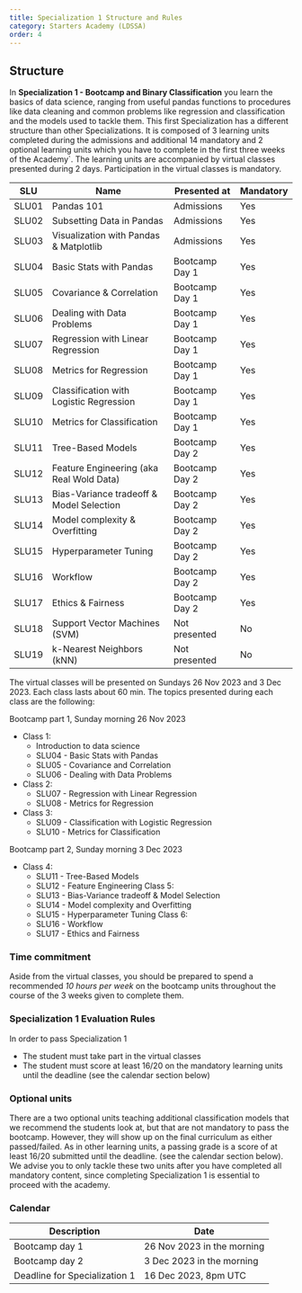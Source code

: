 ```yaml
---
title: Specialization 1 Structure and Rules
category: Starters Academy (LDSSA)
order: 4
---
```



## Structure 

In **Specialization 1 - Bootcamp and Binary Classification** you learn the basics of data science, 
ranging from useful pandas functions to procedures like data cleaning and common problems 
like regression and classification and the models used to tackle them.
This first Specialization has a different structure than other Specializations. 
It is composed of 3 learning units completed during the admissions and additional 14 mandatory 
and 2 optional learning units which you have to complete in the first three weeks of the Academy`.
The learning units are accompanied by virtual classes presented during 2 days. Participation in the virtual classes is mandatory.

| SLU   | Name                                     |  Presented at   | Mandatory |
|-------|------------------------------------------|-----------------|-----------|
| SLU01 | Pandas 101                               | Admissions      |  Yes      |
| SLU02 | Subsetting Data in Pandas                | Admissions      |  Yes      |
| SLU03 | Visualization with Pandas & Matplotlib   | Admissions      |  Yes      |
| SLU04 | Basic Stats with Pandas                  | Bootcamp Day 1  |  Yes      |
| SLU05 | Covariance & Correlation                 | Bootcamp Day 1  |  Yes      |
| SLU06 | Dealing with Data Problems               | Bootcamp Day 1  |  Yes      |
| SLU07 | Regression with Linear Regression        | Bootcamp Day 1  |  Yes      |
| SLU08 | Metrics for Regression                   | Bootcamp Day 1  |  Yes      |
| SLU09 | Classification with Logistic Regression  | Bootcamp Day 1  |  Yes      |
| SLU10 | Metrics for Classification               | Bootcamp Day 1  |  Yes      |
| SLU11 | Tree-Based Models                        | Bootcamp Day 2  |  Yes      |
| SLU12 | Feature Engineering (aka Real Wold Data) | Bootcamp Day 2  |  Yes      |
| SLU13 | Bias-Variance tradeoff & Model Selection | Bootcamp Day 2  |  Yes      |
| SLU14 | Model complexity & Overfitting           | Bootcamp Day 2  |  Yes      |
| SLU15 | Hyperparameter Tuning                    | Bootcamp Day 2  |  Yes      |
| SLU16 | Workflow                                 | Bootcamp Day 2  |  Yes      |
| SLU17 | Ethics & Fairness                        | Bootcamp Day 2  |  Yes      |
| SLU18 | Support Vector Machines (SVM)            | Not presented   |  No       |
| SLU19 | k-Nearest Neighbors (kNN)                | Not presented   |  No       |

The virtual classes will be presented on Sundays 26 Nov 2023 and 3 Dec 2023. Each class lasts about 60 min. The topics presented during each class are the following:

Bootcamp part 1, Sunday morning 26 Nov 2023
- Class 1:
   - Introduction to data science
   - SLU04 - Basic Stats with Pandas
   - SLU05 - Covariance and Correlation
   - SLU06 - Dealing with Data Problems
- Class 2:
   - SLU07 - Regression with Linear Regression
   - SLU08 - Metrics for Regression
- Class 3: 
   - SLU09 - Classification with Logistic Regression
   - SLU10 - Metrics for Classification

Bootcamp part 2, Sunday morning 3 Dec 2023
- Class 4:
   - SLU11 - Tree-Based Models
   - SLU12 - Feature Engineering
Class 5:
   - SLU13 - Bias-Variance tradeoff & Model Selection
   - SLU14 - Model complexity and Overfitting
   - SLU15 - Hyperparameter Tuning
Class 6: 
   - SLU16 - Workflow
   - SLU17 - Ethics and Fairness

### Time commitment

Aside from the virtual classes, you should be prepared to spend a recommended *10 hours per week* 
on the bootcamp units throughout the course of the 3 weeks given to complete them.

### Specialization 1 Evaluation Rules

In order to pass Specialization 1

* The student must take part in the virtual classes
* The student must score at least 16/20 on the mandatory learning units until the deadline (see the calendar section below)

### Optional units

There are a two optional units teaching additional classification models that we recommend the students look at, 
but that are not mandatory to pass the bootcamp. However, they will show up on the final curriculum as either passed/failed. 
As in other learning units, a passing grade is a score of at least 16/20 submitted until the deadline.
(see the calendar section below). We advise you to only tackle these two units after you have completed all mandatory content, 
since completing Specialization 1 is essential to proceed with the academy. 

### Calendar

| Description |  Date | 
|-------------|-------------|
| Bootcamp day 1 |  26 Nov 2023 in the morning | 
| Bootcamp day 2 |  3 Dec 2023 in the morning |
| Deadline for Specialization 1 |  16 Dec 2023, 8pm UTC |
